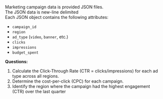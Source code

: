 Marketing campaign data is provided JSON files.\
The JSON data is new-line delimited\
Each JSON object contains the following attributes:
- `campaign_id`
- `region`
- `ad_type` (`video`, `banner`, etc.)
- `clicks`
- `impressions`
- `budget_spent`

**Questions:**

1. Calculate the Click-Through Rate (CTR = clicks/impressions) for each ad type across all regions.
2. Determine the cost-per-click (CPC) for each campaign.
3. Identify the region where the campaign had the highest engagement (CTR) over the last quarter